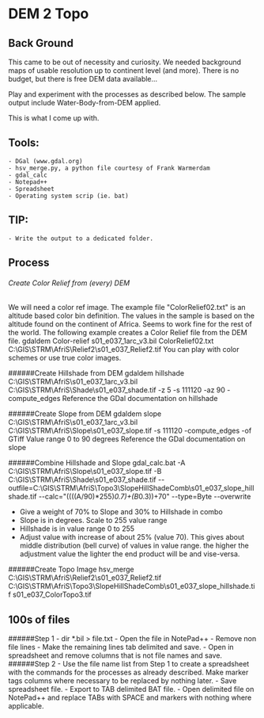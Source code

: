  # DEM 2 Topo
 
 ## Back Ground
 This came to be out of necessity and curiosity.
 We needed background maps of usable resolution up to continent level (and more). There is no budget, but there is free DEM data available...
 
 Play and experiment with the processes as described below.
 The sample output include Water-Body-from-DEM applied.
 
 This is what I come up with.
 
 ## Tools:
	- DGal (www.gdal.org)
	- hsv_merge.py, a python file courtesy of Frank Warmerdam
	- gdal_calc
	- Notepad++
	- Spreadsheet
	- Operating system scrip (ie. bat)

 ## TIP:
	- Write the output to a dedicated folder.
	
 ## Process
 ###### Create Color Relief from (every) DEM
 We will need a color ref image. The example file "ColorRelief02.txt" is an altitude based color bin definition. The values in the sample is based on the altitude found on the continent of Africa. Seems to work fine for the rest of the world.
 The following example creates a Color Relief file from the DEM file.
 gdaldem Color-relief s01_e037_1arc_v3.bil ColorRelief02.txt C:\GIS\STRM\AfriS\Relief2\s01_e037_Relief2.tif
 You can play with color schemes or use true color images.
 
 ######Create Hillshade from DEM
 gdaldem hillshade C:\GIS\STRM\AfriS\s01_e037_1arc_v3.bil C:\GIS\STRM\AfriS\Shade\s01_e037_shade.tif -z 5 -s 111120 -az 90 -compute_edges
 Reference the GDal documentation on hillshade
 
 ######Create Slope from DEM
 gdaldem slope C:\GIS\STRM\AfriS\s01_e037_1arc_v3.bil C:\GIS\STRM\AfriS\Slope\s01_e037_slope.tif -s 111120 -compute_edges -of GTiff
 Value range 0 to 90 degrees
 Reference the GDal documentation on slope
 
 ######Combine Hillshade and Slope
 gdal_calc.bat -A C:\GIS\STRM\AfriS\Slope\s01_e037_slope.tif -B C:\GIS\STRM\AfriS\Shade\s01_e037_shade.tif --outfile=C:\GIS\STRM\AfriS\Topo3\SlopeHillShadeComb\s01_e037_slope_hillshade.tif --calc="((((A/90)*255)*0.7)+(B*0.3))+70" --type=Byte --overwrite
 
 - Give a weight of 70% to Slope and 30% to Hillshade in combo
 - Slope is in degrees. Scale to 255 value range
 - Hillshade is in value range 0 to 255
 - Adjust value with increase of about 25% (value 70). This gives about middle distribution (bell curve) of values in value range. the higher the adjustment value the lighter the end product will be and vise-versa.
 
 ######Create Topo Image
 hsv_merge C:\GIS\STRM\AfriS\Relief2\s01_e037_Relief2.tif C:\GIS\STRM\AfriS\Topo3\SlopeHillShadeComb\s01_e037_slope_hillshade.tif s01_e037_ColorTopo3.tif
 
 ## 100s of files
  ######Step 1
	- dir *.bil > file.txt
	- Open the file in NotePad++
	- Remove non file lines
	- Make the remaining lines tab delimited and save.
	- Open in spreadsheet and remove columns that is not file names and save.
######Step 2
	- Use the file name list from Step 1 to create a spreadsheet with the commands for the processes as already described. Make marker tags columns where necessary to be replaced by nothing later.
	- Save spreadsheet file.
	- Export to TAB delimited BAT file.
	- Open delimited file on NotePad++ and replace TABs with SPACE and markers with nothing where applicable.
